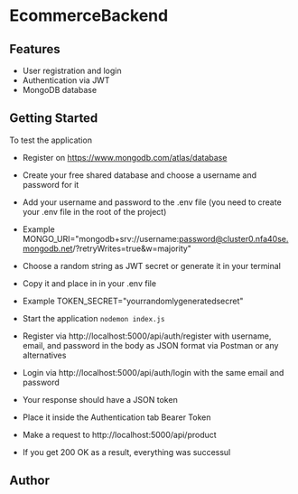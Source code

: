 # EcommerceBackend

## Features
 * User registration and login
 * Authentication via JWT
 * MongoDB database

 ## Getting Started
 To test the application

* Register on https://www.mongodb.com/atlas/database
* Create your free shared database and choose a username and password for it
* Add your username and password to the .env file (you need to create your .env file in the root of the project)
* Example MONGO_URI="mongodb+srv://username:password@cluster0.nfa40se.mongodb.net/?retryWrites=true&w=majority"
* Choose a random string as JWT secret or generate it in your terminal
* Copy it and place in in your .env file
* Example TOKEN_SECRET="yourrandomlygeneratedsecret" 
* Start the application
```nodemon index.js```

* Register via http://localhost:5000/api/auth/register with username, email, and password in the body as JSON format via Postman or any alternatives

* Login via http://localhost:5000/api/auth/login with the same email and password
* Your response should have a JSON token
* Place it inside the Authentication tab Bearer Token
* Make a request to http://localhost:5000/api/product
* If you get 200 OK as a result, everything was successul

## Author